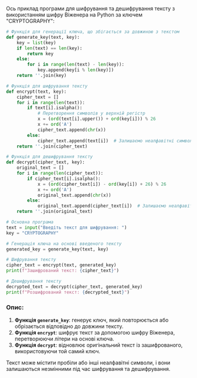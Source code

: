 Ось приклад програми для шифрування та дешифрування тексту з використанням шифру Віженера на Python за ключем "CRYPTOGRAPHY":

```python
# Функція для генерації ключа, що збігається за довжиною з текстом
def generate_key(text, key):
    key = list(key)
    if len(text) == len(key):
        return key
    else:
        for i in range(len(text) - len(key)):
            key.append(key[i % len(key)])
    return ''.join(key)

# Функція для шифрування тексту
def encrypt(text, key):
    cipher_text = []
    for i in range(len(text)):
        if text[i].isalpha():
            # Перетворення символів у верхній регістр
            x = (ord(text[i].upper()) + ord(key[i])) % 26
            x += ord('A')
            cipher_text.append(chr(x))
        else:
            cipher_text.append(text[i])  # Залишаємо неалфавітні символи
    return ''.join(cipher_text)

# Функція для дешифрування тексту
def decrypt(cipher_text, key):
    original_text = []
    for i in range(len(cipher_text)):
        if cipher_text[i].isalpha():
            x = (ord(cipher_text[i]) - ord(key[i]) + 26) % 26
            x += ord('A')
            original_text.append(chr(x))
        else:
            original_text.append(cipher_text[i])  # Залишаємо неалфавітні символи
    return ''.join(original_text)

# Основна програма
text = input("Введіть текст для шифрування: ")
key = "CRYPTOGRAPHY"

# Генерація ключа на основі введеного тексту
generated_key = generate_key(text, key)

# Шифрування тексту
cipher_text = encrypt(text, generated_key)
print(f"Зашифрований текст: {cipher_text}")

# Дешифрування тексту
decrypted_text = decrypt(cipher_text, generated_key)
print(f"Розшифрований текст: {decrypted_text}")
```

### Опис:
1. **Функція `generate_key`**: генерує ключ, який повторюється або обрізається відповідно до довжини тексту.
2. **Функція `encrypt`**: шифрує текст за допомогою шифру Віженера, перетворюючи літери на основі ключа.
3. **Функція `decrypt`**: відновлює оригінальний текст із зашифрованого, використовуючи той самий ключ.

Текст може містити пробіли або інші неалфавітні символи, і вони залишаються незмінними під час шифрування та дешифрування.